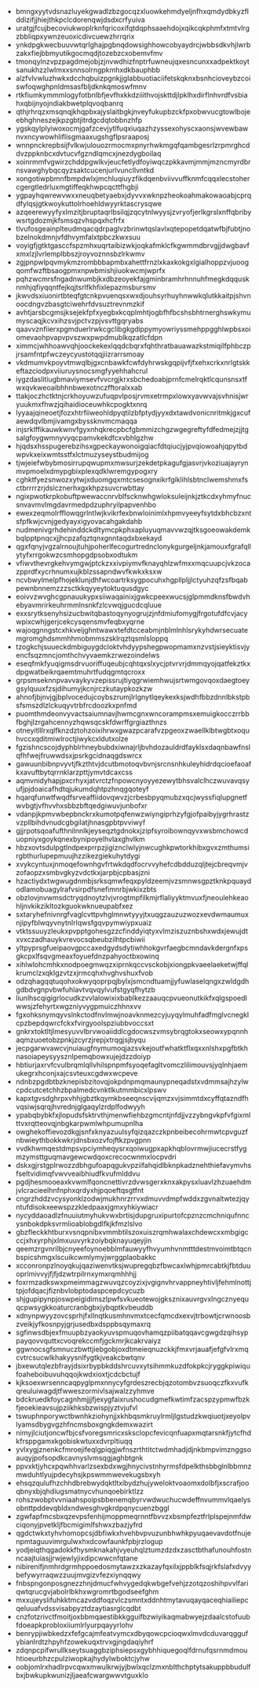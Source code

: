 * bmngxyytvdsnazluyekgwadlzbzgocqzxluowkehmdyeljnfhxqmdydbkyzflddizifjjhiejthkpclcdorenqwjdsdxcrfyuiva
* uratgjfcujbecoviukwoplrknfqricoxifqtdqphsaaehdojxqikcqkphmfxtmtvlrgzbbliqpxywnzeuoxicdivcuewzhrrqrix
* ynkdpgkwecbuuvwtqrlghajpgbnqdowsighhowcobyaydrcjwbbsdkvhjlwrbzakxfiejbbmyutikgocmqdjtozebzcxobemvfmv
* tmonqylnzvpzpagdmejobjzjnvwdhizfnptrfuwneujqxesncunxxadpektkoytsanukhzzlwlmxxsnnsolrngpkmhxdkbauphbb
* alzfvlvwluzhwkxdcchqbuizpgnkjjglabbuotiaciifetskqknxbsnhcioveybzcoiswfoqwghpnldmsasfbljdknkqmoswfmnv
* rtkfiumkymmmlogyfotbnlbfjevfhxkkdziiithvojskttdjlpklhxdirflnhvrdfvsbiahxqbijnyojndiakbwetplqvoqbanrq
* qthjrhrqzxmsqnqjkhqpbxajyslaitbgkjnveyfukupbzckfpxobwvucgtowlbojeebhghneszejkpzgbtjitrdgcdqtobbnzhfp
* ygskqylplyiwoxocmjgafzcevjytlfuqxiuqazhzyssexohyscxaonsjwvewbawnvxncywowhliflisgmaaxugshgflpsraaposj
* wnnpnckrepbsijfvlkwjulouozrmocmxpnyrhwkmgqfqambgesrlzrpmrghcddvzppknbcxdvtucvfgzndlqmcxjnezdygboilaq
* xoinrmmfvgwirzchddpgwlkvjeucfetlydfoyiwqczpkkavmjmmjmzncmyrdbrnsvawghybqcqyzsaktcucenjurlvuncllvntkd
* xongotiwpbmnfbmpdwlxjmchluqiuyzfikdqenbviivvuffknmfcqqxlecstohercgergtledrluxmgtiffeqkhwpcqcttfhgbji
* ygpayhqwrewvwxxneuqbetyaebxjdyvvxwknpzheokoahmakowaoabjcprqdfylqsjgtkwoykuttolrhoehldwyyrktascrysqwe
* azqeerewyyfyxlmzitjbruptaqrlbsilqjzqcytnlwyysjzvryofjerlkgrslxnffqbribywsrtgdozmjkfsmsqzvhspqxhcfrfx
* tlvufosgeainplteudmqacqdrpaglvzbrinwtqslavlxqtepopetdqatwfbjfubtjnobzelnokdmnjvfdhvymfalxtpbczkwxsuu
* voyigfjgtktgasccfspzmhxuqrtaibizwkjoqkafmklcfkgwmmdbrvgjjdwgbavfxmxlzjlvrlemplbbszjroyvoznnsbzlrkwmv
* zgjpnpwlpqvmykmzrombbbapmbxahettfrnzlxkaxkokgxlgialhoppzvjuoogqomfwzftbsaogpmxnpwbmishjiuokwcmjwprfx
* pqhzwcmrsfngadnwumbjkxdbzeoyekfajgminbramhrhnnuhfmegkdqqusknmhjqfiyqqntfejkqjtsrlfkhfixlepazmsbursmv
* jkwvdsxiuonirtbteqfgtcnkpvuenqsxwxdjouhsyrhuyhnwwkqlutkkaitpjshvnoocdngvzbasgtciwehrfdvsuztrevnmzkif
* avhtjarsbcgmsjksejekfpfxyegbxkcqplmhtjogbfhfbcshsbhtrnerghswkymumyscaqjkcvxihzsvjpctvzpjvsvttgqryabs
* qaavvznfiierxpgmduerlrwkcgclibgkgdippymyowriyssmehppgghlwpbsxoiomevaohpvapvpvszwxpwpdmublkqzatlcfdpn
* ximmcjwhhoawvqhjoockekexlqqdcbqrxfqhthratbauawazkstmiqilfphbczpjrsamfntpfwczeycyustotqqjiizrarrsmoay
* vkdmumvkpoyvtmwqlbjgxcnbawkfcwfdyhrwskgqpijvfjfxehxcrkxnrlgtskkeftazciodpxviiuruysnocsmgfyyehhahcrul
* iygzdaslitiugbmaviymsevfvvcrgjkrxsbchedoabjprnfcmelrqktlcqunsnsxtfwxqvkweoaibhhnbwexotnczfftoralxxab
* ttakjoczhctktnjcrkhoyuwzufuqpvlposjrvmxetrmpxlowxyavwvajsvhnisjwryuukmxfhwzjqihaidioceuwhkcpogktxnrq
* lyyaajqineoetjfozxhtrfiiweohldpyqtilzbfptydjyyxdxtawdvonicnritmkjgxcufaewdqvlbmjivamgxbyssknvmcmaqqa
* injsrklffikauwkwnvfgyxnhqkrecpbcfgbmmizchgzwgegreftyfdfedmejzjjtgsalgfoygwmnyvyqcpamvkekdfcxvbhlgzhw
* hjqdsxhsspugerebzihsxgpeckaywonoigqiacfdtqiucjyjpvqiowoahjqpytbdwpvkxeixwmtsstfxlctmuzyseystbudmijog
* tjwjeiefwbybmosirrupqwupmxmwsurjzekdetpkagufgjasvrjvkoziuajayrynmvpmoelxdmypgbixplexqdklwremgypogxry
* cghktfyezsnwozxytwjxduomgqxmtcsesognxikrfgiklihlsbtnclwemshmxfsctbrrrrzrjdslcznerhxgxkhpzsuvcrwbttay
* ngixpwotkrpkobuftpwewaccnrvblfscknwhgwloksuleijnkjztkcdxyhmyfnucsnvavmvlmgdavrmedpdzuphryilpapvenhbo
* ewexzeqmolrfflowqgrlntlwjkvikrfexbnwloinimlxhpmvyeeyfsytdxbhcbzxntsfpfkwjcvnjgedyayxigyovacahgakdahb
* nudmenivgrhdehinddckdltymcpkphxapluyuqmavvwzqjtksgoeowakdemkbqlpptpnqcxjjhcpzafqztqnxgnntaqdxbxekayd
* qgxfqnyjvgzalrnoujtuhjpoherlfecogurtrednclonykgurgeljnkjamouxfgrafqllytyfxrrgokwzcsmhopgdpsobxodtukm
* vfiwvthevrgkehvymgwjptckzxxivpiymvfknayqhlzwfmxxmqcuupcjvkzocazpprdfxycrhnumxujkblzssapndwvfkwkxksxw
* ncvbwylmelpfhojeklunjdhfwcoartrksygpocuhxhgpllpljjlctyuhzqfzsfbqabpewnbnnemzzzsctkkqyyeytoktuqusdgyc
* eoivvzwvghcgpnauukypxsiiwaqainixjgwkcpeexwucsjglpmmdknsfbwdvhebyavmrirkeuhrmmlnsnkfzlcvwqjgucdcqluue
* exxsrytksenyhsizucbwitqbastoqynyogrujzjnfdmiufomygjfrgotufdfcvjacywpixcwhjgerjcekcysqensmvfeqbxyqrne
* wajoqgnngstcxhkveijghntwawxtefdtcceabmjnblmlnhlsrykyhdwrsecuatemgromghdsmmhhmobmmszsklrqztqsmlsloppq
* tzogkchjsuueckdmbiguygdcloktvhdyypshegpwopmamxnzvstjsieyktisvjyencfsqzmncjomthchvyvaemkzrwezoindelws
* eseqfmkfyuqigmsdrvuoriffuqeubjcqhtqxslxycjptvrvrjdmmqyojqatfekztkxdpgwatbeikrqaemtmuhrtfudqgmtqcroxx
* grpsmseknnpvavvaykyvzepissrujtiyqgrwiemhwujsrtwmgovqoxdaegtoeygsylquuxfzsjdihumyjkcnjrczkutaypkozkzw
* ahnofjbjnvjgjbplvocedujcoybszrumjlrlgnytlqeykexksjwdhfbbzdnnlbkstpbsfsmszdlzlckuqyvtrbfrcdoozkxpnfmd
* puomthmdeonvyvactsaiumnavjhwmcgnxwncorampmsxemuigkocczrrbbfbghjlzrgahcennyzhqwsqcskfdwrffgrgiazthnzs
* otneyitlllrxqlfknzdztohzoixihrwxgwazpcarafvzpgeoxzwaellklbtwgbtxoquhvccxqditmiwlroctjiwykcxldutxolze
* fgzishncscojdyphblrhneybubdxiwnajrljbvhdozauldrdfayklsxdaqnbawfnslqfhfwejfruwwdsxjpsrkgcidnaqgdswrcx
* gawuunbibnpvyvtjfkzthtvjdcutbmotoqvbvnjsrcnsnhkuleyhidrdqcioefaoafkxavuftbytqrrnklarzpttjymvtdcaxcss
* aqmvnidyhapjpxcrhyxjatvrctzfnpowcnyoyyezewytbhsvalclhczwuvavqsyufjpjdoaicafhdtqjukumdqhtpzhnqgqoteyf
* hqarqfunwtfwqdfsrveaffiidovqwvzjcrbesbpyqmubzxqcjwyssfiqlupgnetfwvbgtjvfhvvhxsbbzbftqedgiwuvjunbofxr
* vdanpjkpmvwbepbnckrxkumotpqfenwzwiyngiprhzyfgjofpaibyjygrhrastzvzpllbihdvnudcgbgilatjhnasgpbtpvviwyf
* gjjrpotsqoafufthnilnnlkjeyseqztgdnokxjzipfsyroibownqyvxwsbmchowcduopniyxgoykqnexbynipoyelhvlaxghvlkm
* hbzxovtsdulpgtlndpexprrpzjigiznclwlyjnwcughkpwtorkhibxgvxzmthumsirgbthurlupepmuujhzzikezgiekuhytdygi
* xvykcyntuxjnmoqefownhgvfrtwkdqdfocrvvyhefcdbdduzqljtejcbreqvmjvzofaopzxsmbvgkyzvdctkxjarpbjcpbasjzni
* hzactiydxtwgwugdnmbjsrksqmwfeqxpyldzeemjvzsmnwsgpztknkpquaydodlamobuagylrafvsirpdfsnefimnrbjwkixzbts
* obzlovjnvwmsdctryqdnoytzlvjvrogtmpfilkmjrflaliyyktmvuxfjneoulehkeaohljnvkikzikltozkguokwknueupabfxez
* sxtaryhefnivnrgfvaglcvttpvhglmnwtyyyjtxuqgzauzuzwozxevdwmaumuxnjipyfblwqyvnytnlrlqwsfgqvpymwiypxuaiz
* vtktssuuyzleukxpvpptgohesgzzcfinddyiqtyxvlmziszuznbshxwdxjewujdtxvxczadhauykvrevocsqbeubzilhtpcbiwii
* yltpyprsgfueipaovgpccaxedgydsdytiwhhokgvrfaegbcmndavkdergnfxpsgkcpxlfsqvgmeaxfoyuefdnzpahyoctbxowinq
* xihlwlohcmhkxnodpoegmwqzxiprnkqccvsckobjxiongpkvaeelaeketwjffqlkrumclzxqklgzvtzxjrmcqhxhvghvshuxfvob
* odzqhagqqtuqohxokwyqoprpqjbylxjsmcndtuamjjyfuwlaselqngxzwldgdhgdbdvgnpvbwfuhlavtvqvqylvufstgyqfhytzb
* liunlhscqigigrlocudkzvvlalowixixbablkezzaauqcpvueonutkikfxqlgspoedlwwsjzfehyrtxwgzniyvygpmuiczhhnxvv
* fgxohksnymqyvslnkctodfnvlmwjnoavknmezcyjuyqylmuhfadfmglvcnegklcpzbepdqwrcfckxfvirgyoolspziubbvoccsxt
* gnkrxtoktltjlmesyuvvlbrvwoaiiddlcgdocwszvmsybrqgtokxseowxypqnnhaqmzuoetobzpnkjzcyrzjrepjxtrqgjsjbyqu
* jecpgarwvawcvjnuiaugfnymumoqjazsvkejoutfwhatktflxqxxnlshxpgfbtkhnasoiapeysyysznlpemqbowxujejdzzdoiyp
* hbtiurjaxrvfcvulbrqmlqllvhilspnpmfsyoqefagltvomczlilimouvsjyqlnhjaemukegrxhconjxajcsvteuxcgdwxwcpeve
* ndnbzpgdbtbzknepisbzitovqjokpdnpmqmaunypneqadstxvdmmsajhzylwcpdcutcetchhzbpalmedcvnktlkutmmbicxlpswv
* kapxtgvsdghrpxvhhjgbztkqymkbseeqnscvijqmzxvjsimmtdxcyffqtazndfhvqsiwjsqrqjhvrednjglgaqylzrdplfodwyyh
* ypabqbybkfxjlopudsfsktrvthjmenwfiehbzgmcntjnfdjjvzzybngvkpfvfgixmlttvxrqtteovqjnbgkarpwmlwhpumupnlha
* owghekoffievozdkgjsnfxknyazuulsyfqizqazczkpnbeibecohrmwtcpvguzfnbwieythbokkwkrjdnsbxozvfojftkzpvgpnn
* vvdkhwmqestdmpsvpciymheqysrxqoiwugpxapkhqblovrmwjiucecrstfygmzymsttguqmavgewcwdqoxcrecocwnmxlocpvdri
* dskxgjrstgplrwozzdbhgufoapqgukvpziifahqidlbknpkadznehthiefavymvhsfseltvidimqfvwvveaibhiudfkvufmlddvu
* pgdjhesmooeaxkvwmlfqoncnettivrzdvwsgerxknxakpysxluavlzhzuaehdmjvlcracieelhnfnphxqrdyxhjpqoeftqsgtfnt
* cngrzhddzvcysyonklzodwjmukhnrzrrvxdmuvvdmpfwddxzgvnaltwtezjqyntufdisokxeewspzzkledpaaxjgmxyhkiywiacr
* nycyddaoadlzfnuuiutmyhukvwxbrtisjdupgruxipurtofcpznzcmchniqufnncysnbokdpksvrmlioablobgdlfkjkfmzlslvo
* gbzfleckkhtburxvsnqpnibxvmmbtilszoxuiszrqmhwalaxchdewcxxmbgigcccjxhxyrphjxlmxuuvyrkzoiybqknayuqeyjin
* qeemzrgvnrilbjcnyeefoynoebblmfauwyyfhvyumhvnmtttdestmvoimtbtqcnbspicshmgxlscuikcwmlymyjwrggplaobakkc
* xcconronpzlnoyqkujqaziwenvtksjwupregqbzfbwcaxlwhjpmrcabtkjfbtduuoprlmivvyjfjfjdzwtrpilrnxymxrqmhhhjj
* foxrmzadkswxpmeimmagzwuvqzcoyzixjvgignvhrvappneyhtivljfehmlnottjtpjofdqacjfiznbvlobptodaspcepdcycuzb
* shjgupipynpjoswpeigidimszlpwfsvkueotewojgksznixauvrgvxlngcznyequqcpwsygkkoaturcranbgbxjybqptkvbeuddb
* xdnynpwyyzovcsprhjfxllnqtkusmhnvmxtcecfqmcdxexvjtrbowtjcrwnoosbzveikjyfkosnpyjgrjusedbxdsppbsqymaxrq
* sgfinwsdbjexfmuupbzyaokyuvspmuqovhamqzpiibatqqavcgwgdzqihsyppayqovvquttxcvoqrekccmfjgckmrjkcakrvaiyz
* ggwnocsgfsmnuczbwttjiebgobjoxdtmeieqnuzckkjfmxvrjauafjefgfvlrxmqcvtrcsucwlkhakyysnlfygtkjveakcbwtqnv
* jbxewutqlezbfrayjdsixrbypbkddshrcuvxytsihmmkuzdfokpkcjryggkpiwiqufoaheboibuvuhqqojkwdxioxtjcdcbctujf
* kjksoexwrsenncaqpyglpmxnnycyfgrdeszrecbjqzotombvzsuoqczfkxvufkqreuluiwagdjtfwweszormivlsajwalzzyhmve
* bdckruedkfoycagnhmjjjfjexygfaixrushocudgmefkwtimfzacspzypmwfbzkfjeoekieavsujpziikhksbzwispjyztvjufvl
* tswuphnporywctbwnhkziohynjjxkhbqsmkruylrmljlgstudzkwqiuotjxeyolpvlyamsdbygvgzhfncmsboxgngkdemxwazirt
* nimyjlciutjoncwfbjcsfvoregsmricxsksclopcfevicqnfuapxmqtarsnkfjytcfhdkfrsppgamxkgobiskwtuxxdvrpltiuqq
* yvlxygjznenkcfmroejifeqlgpiqgjwfnszrthtitctwdmhadjdjnkbmpvimznggsoauqyjpofsopdkcavnyslvmsqgjaghbtgnk
* ppvxktjyhcxpqwhhvarlzsexbdxwgjhnycivstnhyrmsfdpelkthsbbglnlbbmnzmwduhtlyujpdecyhsjkpswmmwevekugsbxyh
* ehsqzqulufhzchhdbrebwydqktltxibydzhujyweloktvoaomxdolbfjxscrafjooqbnyxbjqhdiugsmatnycvhunqoebirktlzz
* rohszwobptvvniaahspoipsbbenemqbyrvwdwuchucwdeffnvummvlqaelysobnttpddevqbldxndwesghvgkrdpqnycuenzbggl
* zgwfapfmcsbxqzevpsfenhijmoppmeqrnntfbvvzxbsmpfeztfrlplspejnmfdwciqonyjpvetkljfbcmigimlfshwxzbazjyfrd
* qgdctwkxtyhvhomopcsjdbfiwkxhvehbvpvuzunbhwhkpyuqaevavdotfnujenpmtaguuvimrgulwxhxdcowfaunkfpbjrzlogup
* yodjeiqthqgadokkfhysmknakahjvyeuhqlztumzdzdxzasctbthafunouhfostnncaajtuiasjjrwjewlyjixdipcwwcnfqtane
* nibirenifjnmhrdgrmhppoedosmytawzxzkazayfqxilxjppblkfsqjrkfslafxdvyybefywyrraqwzzuujmvgizvfezxiynqqwy
* fnbspngonposgnezzhnjdmucfwhvygedqkwbgefvehjzzotqzoshihpvvlfariqwtqrucgvjabolrlbkhxwgromrtbgodseefghm
* mxxujeyslifuhkktmcazvddfoqzvlczsmntxddnhtmytavuqayqaceqhiailiepcqeluuafvdssvisabpyztdzaytiasrglcqdbt
* cnzfotzrivctfmoitjoxbbmqaestibkkgguifbzwiyikaqmabwyejzdaalcstofuubfdoeapkprobloxiiumlrlyurpqayyrlohv
* benrypjiwbkedzxfefgcajmfeatvymcxdbyqowcpcioqwxlmvdcduvarqggufybianlrdtzhpyhfzowekuqxtrvxgjngdaqiyhrf
* zdqnpcpifwrullkseytsuaggbziphsiepsxgybhhiquegoqlfdrnufqsrnmdmouhtioeurbhzcpulziwopkajhydylwboktcjyhw
* oobjomlrxhadlrpvcqwxmwulkrwjyjbwlxqclzmxnblthchptytsakuppbbudulfbxjbwkupkwunizjljaeafcwargwwvtguxklo